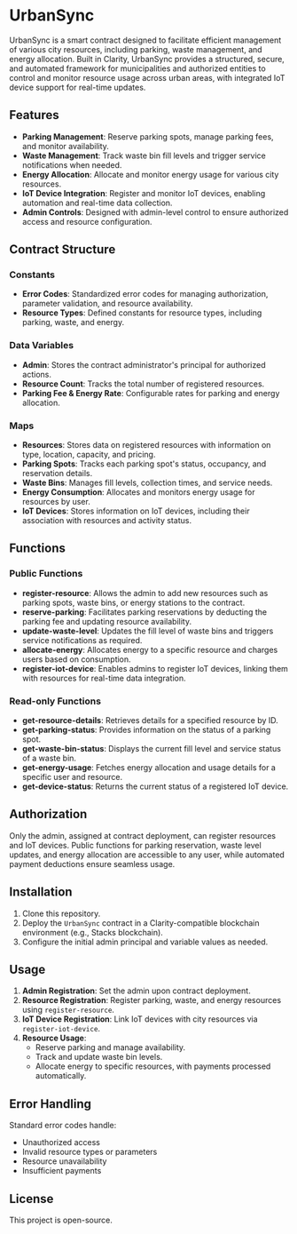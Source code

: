 # UrbanSync

UrbanSync is a smart contract designed to facilitate efficient management of various city resources, including parking, waste management, and energy allocation. Built in Clarity, UrbanSync provides a structured, secure, and automated framework for municipalities and authorized entities to control and monitor resource usage across urban areas, with integrated IoT device support for real-time updates.

## Features

- **Parking Management**: Reserve parking spots, manage parking fees, and monitor availability.
- **Waste Management**: Track waste bin fill levels and trigger service notifications when needed.
- **Energy Allocation**: Allocate and monitor energy usage for various city resources.
- **IoT Device Integration**: Register and monitor IoT devices, enabling automation and real-time data collection.
- **Admin Controls**: Designed with admin-level control to ensure authorized access and resource configuration.

## Contract Structure

### Constants
- **Error Codes**: Standardized error codes for managing authorization, parameter validation, and resource availability.
- **Resource Types**: Defined constants for resource types, including parking, waste, and energy.

### Data Variables
- **Admin**: Stores the contract administrator's principal for authorized actions.
- **Resource Count**: Tracks the total number of registered resources.
- **Parking Fee & Energy Rate**: Configurable rates for parking and energy allocation.

### Maps
- **Resources**: Stores data on registered resources with information on type, location, capacity, and pricing.
- **Parking Spots**: Tracks each parking spot's status, occupancy, and reservation details.
- **Waste Bins**: Manages fill levels, collection times, and service needs.
- **Energy Consumption**: Allocates and monitors energy usage for resources by user.
- **IoT Devices**: Stores information on IoT devices, including their association with resources and activity status.

## Functions

### Public Functions

- **register-resource**: Allows the admin to add new resources such as parking spots, waste bins, or energy stations to the contract.
- **reserve-parking**: Facilitates parking reservations by deducting the parking fee and updating resource availability.
- **update-waste-level**: Updates the fill level of waste bins and triggers service notifications as required.
- **allocate-energy**: Allocates energy to a specific resource and charges users based on consumption.
- **register-iot-device**: Enables admins to register IoT devices, linking them with resources for real-time data integration.

### Read-only Functions

- **get-resource-details**: Retrieves details for a specified resource by ID.
- **get-parking-status**: Provides information on the status of a parking spot.
- **get-waste-bin-status**: Displays the current fill level and service status of a waste bin.
- **get-energy-usage**: Fetches energy allocation and usage details for a specific user and resource.
- **get-device-status**: Returns the current status of a registered IoT device.

## Authorization

Only the admin, assigned at contract deployment, can register resources and IoT devices. Public functions for parking reservation, waste level updates, and energy allocation are accessible to any user, while automated payment deductions ensure seamless usage.

## Installation

1. Clone this repository.
2. Deploy the `UrbanSync` contract in a Clarity-compatible blockchain environment (e.g., Stacks blockchain).
3. Configure the initial admin principal and variable values as needed.

## Usage

1. **Admin Registration**: Set the admin upon contract deployment.
2. **Resource Registration**: Register parking, waste, and energy resources using `register-resource`.
3. **IoT Device Registration**: Link IoT devices with city resources via `register-iot-device`.
4. **Resource Usage**:
   - Reserve parking and manage availability.
   - Track and update waste bin levels.
   - Allocate energy to specific resources, with payments processed automatically.

## Error Handling

Standard error codes handle:
- Unauthorized access
- Invalid resource types or parameters
- Resource unavailability
- Insufficient payments

## License

This project is open-source.